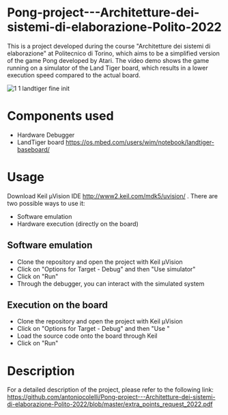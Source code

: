 # Pong-project---Architetture-dei-sistemi-di-elaborazione-Polito-2022
This is a project developed during the course "Architetture dei sistemi di elaborazione" at Politecnico di Torino, which aims to be a simplified version of the game Pong developed by Atari. The video demo shows the game running on a simulator of the Land Tiger board, which results in a lower execution speed compared to the actual board.

![1 1 landtiger fine init](https://user-images.githubusercontent.com/63364810/224555052-aa5c3ecd-abc8-4030-b33b-db7874765a53.png)

# Components used
* Hardware Debugger
* LandTiger board https://os.mbed.com/users/wim/notebook/landtiger-baseboard/
# Usage
Download Keil µVision IDE http://www2.keil.com/mdk5/uvision/ .
There are two possible ways to use it:

* Software emulation
* Hardware execution (directly on the board)
## Software emulation
- Clone the repository and open the project with Keil µVision
- Click on "Options for Target - Debug" and then "Use simulator"
- Click on "Run"
- Through the debugger, you can interact with the simulated system
## Execution on the board
- Clone the repository and open the project with Keil µVision
- Click on "Options for Target - Debug" and then "Use <debugger>"
- Load the source code onto the board through Keil
- Click on "Run"
# Description
For a detailed description of the project, please refer to the following link: https://github.com/antoniocolelli/Pong-project---Architetture-dei-sistemi-di-elaborazione-Polito-2022/blob/master/extra_points_request_2022.pdf
